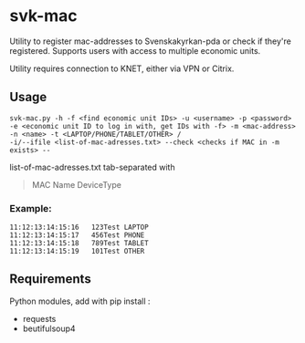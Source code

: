 # svk-mac
Utility to register mac-addresses to Svenskakyrkan-pda or check if they're registered.
Supports users with access to multiple economic units.

Utility requires connection to KNET, either via VPN or Citrix.

## Usage
```
svk-mac.py -h -f <find economic unit IDs> -u <username> -p <password> -e <economic unit ID to log in with, get IDs with -f> -m <mac-address> -n <name> -t <LAPTOP/PHONE/TABLET/OTHER> /
-i/--ifile <list-of-mac-adresses.txt> --check <checks if MAC in -m exists> --
```

list-of-mac-adresses.txt tab-separated with
> MAC Name  DeviceType
### Example:
```
11:12:13:14:15:16	123Test	LAPTOP
11:12:13:14:15:17	456Test	PHONE
11:12:13:14:15:18	789Test	TABLET
11:12:13:14:15:19	101Test	OTHER
```

## Requirements
Python modules, add with pip install <module>:
* requests
* beutifulsoup4
